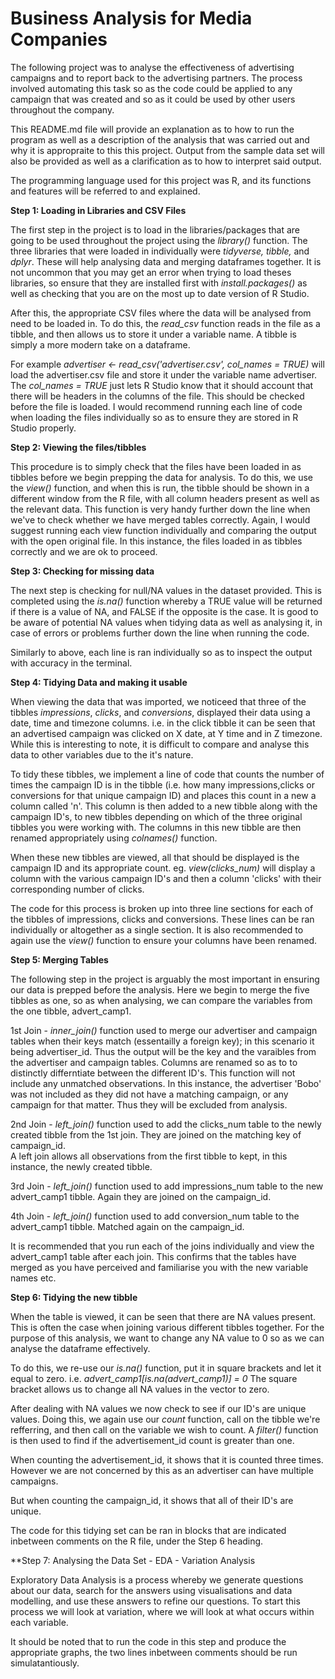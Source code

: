 # Business Analysis for Media Companies

The following project was to analyse the effectiveness of advertising campaigns and to report back to the advertising partners. The process involved automating this task so as 
the code could be applied to any campaign that was created and so as it could be used by other users throughout the company.

This README.md file will provide an explanation as to how to run the program as well as a description of the analysis that was carried out and why it is appropraite to this 
this project. Output from the sample data set will also be provided as well as a clarification as to how to interpret said output. 

The programming language used for this project was R, and its functions and features will be referred to and explained.

**Step 1: Loading in Libraries and CSV Files**

The first step in the project is to load in the libraries/packages that are going to be used throughout the project using the *library()* function. The three libraries 
that were loaded in individually were *tidyverse, tibble,* and *dplyr*. These will help analysing data and merging dataframes together. 
It is not uncommon that you may get an error when trying to load theses libraries, so ensure that they are installed first with *install.packages()* as well as checking
that you are on the most up to date version of R Studio. 

After this, the appropriate CSV files where the data will be analysed from need to be loaded in. To do this, the *read_csv* function reads in the file as a tibble, and then allows us to store it 
under a variable name. 
A tibble is simply a more modern take on a dataframe.

For example *advertiser <- read_csv('advertiser.csv', col_names = TRUE)* will load the advertiser.csv file and store it under the variable name advertiser.
The *col_names = TRUE* just lets R Studio know that it should account that there will be headers in the columns of the file. This should be checked before the file is loaded. 
I would recommend running each line of code when loading the files individually so as to ensure they are stored in R Studio properly.

**Step 2: Viewing the files/tibbles**

This procedure is to simply check that the files have been loaded in as tibbles before we begin prepping the data for analysis.
To do this, we use the *view()* function, and when this is run, the tibble should be shown in a different window from the R file, with all column headers present as well as the relevant data.
This function is very handy further down the line when we've to check whether we have merged tables correctly.
Again, I would suggest running each view function individually and comparing the output with the open original file.
In this instance, the files loaded in as tibbles correctly and we are ok to proceed.

**Step 3: Checking for missing data**

The next step is checking for null/NA values in the dataset provided. This is completed using the *is.na()* function whereby a TRUE value will be returned if there is a value of NA,
and FALSE if the opposite is the case. It is good to be aware of potential NA values when tidying data as well as analysing it, in case of errors or problems further down the line when running the code.

Similarly to above, each line is ran individually so as to inspect the output with accuracy in the terminal. 

**Step 4: Tidying Data and making it usable**

When viewing the data that was imported, we noticeed that three of the tibbles *impressions*, *clicks*, and *conversions*, displayed their data using a date, time and timezone columns.
i.e. in the click tibble it can be seen that an advertised campaign was clicked on  X date, at Y time and in Z timezone. While this is interesting to note, it is difficult to compare and analyse this data
to other variables due to the it's nature.

To tidy these tibbles, we implement a line of code that counts the number of times the campaign ID is in the tibble (i.e. how many impressions,clicks or conversions for that unique campaign ID)
and places this count in a new a column called 'n'. This column is then added to a new tibble along with the campaign ID's, to new tibbles depending on which of the three original tibbles you were working with.
The columns in this new tibble are then renamed appropriately using *colnames()* function.

When these new tibbles are viewed, all that should be displayed is the campaign ID and its appropriate count.
eg. *view(clicks_num)* will display a column with the various campaign ID's and then a column 'clicks' with their corresponding number of clicks. 

The code for this process is broken up into three line sections for each of the tibbles of impressions, clicks and conversions. These lines can be ran individually or altogether as a single section.
It is also recommended to again use the *view()* function to ensure your columns have been renamed.

**Step 5: Merging Tables**

The following step in the project is arguably the most important in ensuring our data is prepped before the analysis. Here we begin to merge the five tibbles as one, so as when analysing, we can compare the variables from the one tibble, advert_camp1.

1st Join - *inner_join()* function used to merge our advertiser and campaign tables when their keys match (essentailly a foreign key); in this scenario it being                          advertiser_id. Thus the output will be the key and the varaibles from the advertiser and campaign tables. Columns are renamed so as to to distinctly differntiate 
           between the different ID's.
           This function will not include any unmatched observations. In this instance, the advertiser 'Bobo' was not included as they did not have a matching campaign, or 
           any campaign for that matter. Thus they will be excluded from analysis.
           
2nd Join - *left_join()* function used to add the clicks_num table to the newly created tibble from the 1st join. They are joined on the matching key of campaign_id.  
           A left join allows all observations from the first tibble to kept, in this instance, the newly created tibble.

3rd Join - *left_join()* function used to add impressions_num table to the new advert_camp1 tibble. Again they are joined on the campaign_id.

4th Join - *left_join()* function used to add conversion_num table to the advert_camp1 tibble. Matched again on the campaign_id.

It is recommended that you run each of the joins individually and view the advert_camp1 table after each join. This confirms that the tables have merged as you have perceived and familiarise you with the new variable names etc.

**Step 6: Tidying the new tibble**

When the table is viewed, it can be seen that there are NA values present. This is often the case when joining various different tibbles together. For the purpose of this analysis, we want to change any NA value to 0 so as we can analyse the dataframe effectively.

To do this, we re-use our *is.na()* function, put it in square brackets and let it equal to zero. i.e. *advert_camp1[is.na(advert_camp1)] = 0* 
The square bracket allows us to change all NA values in the vector to zero.

After dealing with NA values we now check to see if our ID's are unique values. Doing this, we again use our *count* function, call on the tibble we're refferring, and then call on the variable we wish to count. A *filter()* function is then used to find if the advertisement_id count is greater than one.

When counting the advertisement_id, it shows that it is counted three times. However we are not concerned by this as an advertiser can have multiple campaigns.

But when counting the campaign_id, it shows that all of their ID's are unique.

The code for this tidying set can be ran in blocks that are indicated inbetween comments on the R file, under the Step 6 heading.

**Step 7: Analysing the Data Set - EDA - Variation Analysis

Exploratory Data Analysis is a process whereby we generate questions about our data, search for the answers using visualisations and data modelling, and use these answers to refine our questions. To start this process we will look at variation, where we will look at what occurs within each variable. 

It should be noted that to run the code in this step and produce the appropriate graphs, the two lines inbetween comments should be run simulatantiously. 



